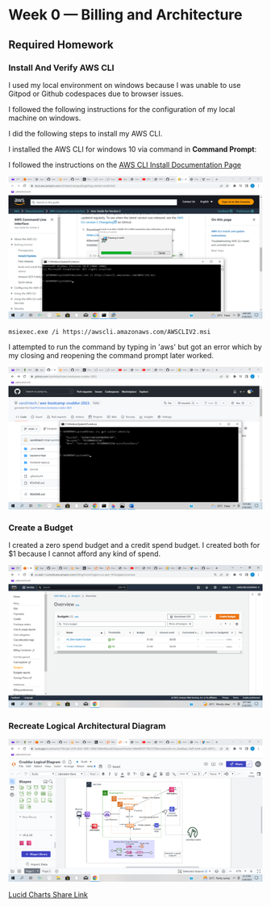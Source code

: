 # Week 0 — Billing and Architecture

## Required Homework

### Install And Verify AWS CLI 
 
I used my local environment on windows because I was unable to use Gitpod or Github codespaces due to browser issues.

I followed the following instructions for the configuration of my local machine on windows.

I did the following steps to install my AWS CLI.

I installed the AWS CLI for windows 10 via command in **Command Prompt**:

I followed the instructions on the [AWS CLI Install Documentation Page](https://docs.aws.amazon.com/cli/latest/userguide/getting-started-install.html)


![Installing AWS CLI](assets/wk0-proof-of-aws-cli-installation.png)

```
msiexec.exe /i https://awscli.amazonaws.com/AWSCLIV2.msi
```

I attempted to run the command by typing in 'aws' but got an error which by my closing and reopening the command prompt later worked.

![Proof of Working AWS CLI](assets/wk0-proof-of-aws-cli.png)

### Create a Budget

I created a zero spend budget and a credit spend budget.
I created both for $1 because I cannot afford any kind of spend.

![Image of the Budget Alarm](assets/budget-alarm.png)

### Recreate Logical Architectural Diagram

![Cruddur Logical Design](assets/logical-recreation-architecture-diagram.png)

[Lucid Charts Share Link](https://lucid.app/lucidchart/e739c2a0-2339-42d1-8081-580b7d0bb86a/edit?viewport_loc=-108%2C63%2C2341%2C1027%2C0_0&invitationId=inv_0eed8aec-8a9f-4c44-ac80-d58727ae0a1a)




